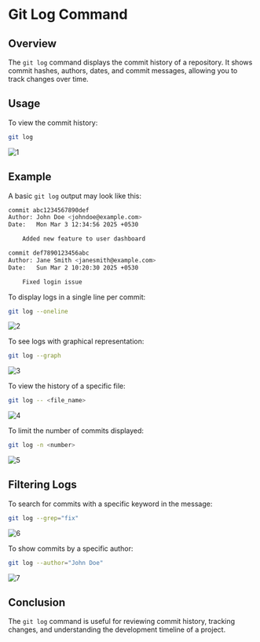 # Git Log Command  

## Overview  
The `git log` command displays the commit history of a repository. It shows commit hashes, authors, dates, and commit messages, allowing you to track changes over time.  

## Usage  

To view the commit history:  

```sh
git log
```  
![1](../Images/Git_log/1.png)

## Example  

A basic `git log` output may look like this:  

```sh
commit abc1234567890def
Author: John Doe <johndoe@example.com>
Date:   Mon Mar 3 12:34:56 2025 +0530  

    Added new feature to user dashboard  

commit def7890123456abc
Author: Jane Smith <janesmith@example.com>
Date:   Sun Mar 2 10:20:30 2025 +0530  

    Fixed login issue  
```  

To display logs in a single line per commit:  

```sh
git log --oneline
```  
![2](../Images/Git_log/2.png)

To see logs with graphical representation:  

```sh
git log --graph
```  
![3](../Images/Git_log/3.png)

To view the history of a specific file:  

```sh
git log -- <file_name>
```  
![4](../Images/Git_log/4.png)

To limit the number of commits displayed:  

```sh
git log -n <number>
```  
![5](../Images/Git_log/5.png)

## Filtering Logs  

To search for commits with a specific keyword in the message:  

```sh
git log --grep="fix"
```  
![6](../Images/Git_log/6.png)

To show commits by a specific author:  

```sh
git log --author="John Doe"
```  
![7](../Images/Git_log/7.png)

## Conclusion  

The `git log` command is useful for reviewing commit history, tracking changes, and understanding the development timeline of a project.  
